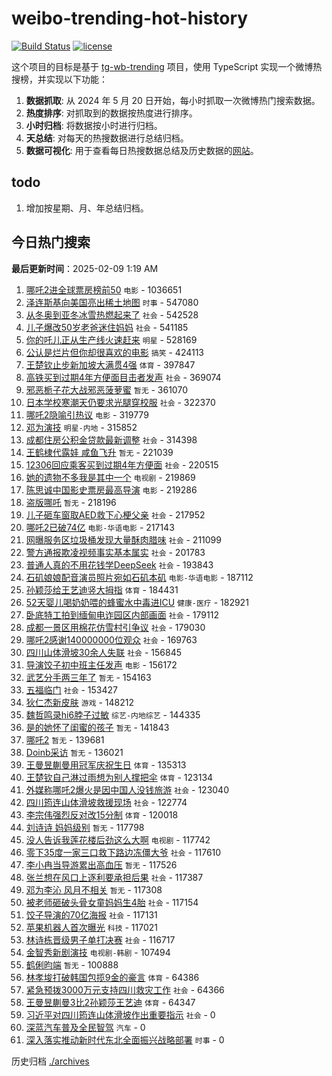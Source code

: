 # weibo-trending-hot-history

[![Build Status](https://github.com/lxw15337674/weibo-trending-hot-history/actions/workflows/nodejs.yml/badge.svg)](https://github.com/lxw15337674/weibo-trending-hot-history/actions)
[![license](https://img.shields.io/github/license/lxw15337674/weibo-trending-hot-history)](https://github.com/lxw15337674/weibo-trending-hot-history/blob/master/LICENSE)


这个项目的目标是基于 [tg-wb-trending](https://github.com/xiadd/tg-wb-trending) 项目，使用 TypeScript 实现一个微博热搜榜，并实现以下功能：

1. **数据抓取**: 从 2024 年 5 月 20 日开始，每小时抓取一次微博热门搜索数据。
2. **热度排序**: 对抓取到的数据按热度进行排序。
3. **小时归档**: 将数据按小时进行归档。
4. **天总结**: 对每天的热搜数据进行总结归档。
5. **数据可视化**: 用于查看每日热搜数据总结及历史数据的[网站](https://weibo-trending-hot-history.vercel.app/)。

## todo

1. 增加按星期、月、年总结归档。



## 今日热门搜索






































































































































































































































































































































































































































































































































































































































































































































































































































































































































































































































































































































































































































































































































































































































































































































































































































































































































































































































































































































































































































































































































































































































































































































































































































































































































































































































































































































































































































































































































































































































































































































































































































































































































































































































































































































































































































































































































































































































































































































































































































































































































































































































































































































































































































































































































































































































































































































































































































































































































































































































































































































































































































































































































































































































































































































































































































































































































































































































































































































































































































































































































































































































<!-- BEGIN -->

**最后更新时间**：2025-02-09 1:19 AM
1. [哪吒2进全球票房榜前50](https://m.weibo.cn/search?containerid=100103type%3D1%26t%3D10%26q%3D%23%E5%93%AA%E5%90%922%E8%BF%9B%E5%85%A8%E7%90%83%E7%A5%A8%E6%88%BF%E6%A6%9C%E5%89%8D50%23&stream_entry_id=31&isnewpage=1&extparam=seat%3D1%26band_rank%3D1%26realpos%3D1%26filter_type%3Drealtimehot%26c_type%3D31%26flag%3D2%26cate%3D5001%26lcate%3D5001%26stream_entry_id%3D31%26pos%3D0%26q%3D%2523%25E5%2593%25AA%25E5%2590%25922%25E8%25BF%259B%25E5%2585%25A8%25E7%2590%2583%25E7%25A5%25A8%25E6%2588%25BF%25E6%25A6%259C%25E5%2589%258D50%2523%26dgr%3D0%26display_time%3D1739031984%26pre_seqid%3D173903198445901152730121) `电影` - 1036651
2. [泽连斯基向美国亮出稀土地图](https://m.weibo.cn/search?containerid=100103type%3D1%26t%3D10%26q%3D%23%E6%B3%BD%E8%BF%9E%E6%96%AF%E5%9F%BA%E5%90%91%E7%BE%8E%E5%9B%BD%E4%BA%AE%E5%87%BA%E7%A8%80%E5%9C%9F%E5%9C%B0%E5%9B%BE%23&stream_entry_id=31&isnewpage=1&extparam=seat%3D1%26band_rank%3D10%26realpos%3D10%26filter_type%3Drealtimehot%26c_type%3D31%26flag%3D1%26cate%3D5001%26lcate%3D5001%26stream_entry_id%3D31%26pos%3D10%26q%3D%2523%25E6%25B3%25BD%25E8%25BF%259E%25E6%2596%25AF%25E5%259F%25BA%25E5%2590%2591%25E7%25BE%258E%25E5%259B%25BD%25E4%25BA%25AE%25E5%2587%25BA%25E7%25A8%2580%25E5%259C%259F%25E5%259C%25B0%25E5%259B%25BE%2523%26dgr%3D0%26display_time%3D1739031984%26pre_seqid%3D173903198445901152730121) `时事` - 547080
3. [从冬奥到亚冬冰雪热燃起来了](https://m.weibo.cn/search?containerid=100103type%3D1%26t%3D10%26q%3D%23%E4%BB%8E%E5%86%AC%E5%A5%A5%E5%88%B0%E4%BA%9A%E5%86%AC%E5%86%B0%E9%9B%AA%E7%83%AD%E7%87%83%E8%B5%B7%E6%9D%A5%E4%BA%86%23&stream_entry_id=31&isnewpage=1&extparam=seat%3D1%26band_rank%3D3%26realpos%3D3%26filter_type%3Drealtimehot%26c_type%3D31%26flag%3D0%26cate%3D5001%26lcate%3D5001%26stream_entry_id%3D31%26pos%3D2%26q%3D%2523%25E4%25BB%258E%25E5%2586%25AC%25E5%25A5%25A5%25E5%2588%25B0%25E4%25BA%259A%25E5%2586%25AC%25E5%2586%25B0%25E9%259B%25AA%25E7%2583%25AD%25E7%2587%2583%25E8%25B5%25B7%25E6%259D%25A5%25E4%25BA%2586%2523%26dgr%3D0%26display_time%3D1739031984%26pre_seqid%3D173903198445901152730121) `社会` - 542528
4. [儿子爆改50岁老爸迷住妈妈](https://m.weibo.cn/search?containerid=100103type%3D1%26t%3D10%26q%3D%23%E5%84%BF%E5%AD%90%E7%88%86%E6%94%B950%E5%B2%81%E8%80%81%E7%88%B8%E8%BF%B7%E4%BD%8F%E5%A6%88%E5%A6%88%23&stream_entry_id=31&isnewpage=1&extparam=seat%3D1%26band_rank%3D20%26realpos%3D20%26filter_type%3Drealtimehot%26c_type%3D31%26flag%3D1%26cate%3D5001%26lcate%3D5001%26stream_entry_id%3D31%26pos%3D20%26q%3D%2523%25E5%2584%25BF%25E5%25AD%2590%25E7%2588%2586%25E6%2594%25B950%25E5%25B2%2581%25E8%2580%2581%25E7%2588%25B8%25E8%25BF%25B7%25E4%25BD%258F%25E5%25A6%2588%25E5%25A6%2588%2523%26dgr%3D0%26display_time%3D1739031984%26pre_seqid%3D173903198445901152730121) `社会` - 541185
5. [你的吒儿正从生产线火速赶来](https://m.weibo.cn/search?containerid=100103type%3D1%26t%3D10%26q%3D%23%E4%BD%A0%E7%9A%84%E5%90%92%E5%84%BF%E6%AD%A3%E4%BB%8E%E7%94%9F%E4%BA%A7%E7%BA%BF%E7%81%AB%E9%80%9F%E8%B5%B6%E6%9D%A5%23&stream_entry_id=31&isnewpage=1&extparam=seat%3D1%26band_rank%3D2%26realpos%3D2%26filter_type%3Drealtimehot%26c_type%3D31%26flag%3D1%26cate%3D5001%26lcate%3D5001%26stream_entry_id%3D31%26pos%3D1%26q%3D%2523%25E4%25BD%25A0%25E7%259A%2584%25E5%2590%2592%25E5%2584%25BF%25E6%25AD%25A3%25E4%25BB%258E%25E7%2594%259F%25E4%25BA%25A7%25E7%25BA%25BF%25E7%2581%25AB%25E9%2580%259F%25E8%25B5%25B6%25E6%259D%25A5%2523%26dgr%3D0%26display_time%3D1739031984%26pre_seqid%3D173903198445901152730121) `明星` - 528169
6. [公认是烂片但你却很喜欢的电影](https://m.weibo.cn/search?containerid=100103type%3D1%26t%3D10%26q%3D%23%E5%85%AC%E8%AE%A4%E6%98%AF%E7%83%82%E7%89%87%E4%BD%86%E4%BD%A0%E5%8D%B4%E5%BE%88%E5%96%9C%E6%AC%A2%E7%9A%84%E7%94%B5%E5%BD%B1%23&stream_entry_id=31&isnewpage=1&extparam=seat%3D1%26band_rank%3D4%26realpos%3D4%26filter_type%3Drealtimehot%26c_type%3D31%26flag%3D2%26cate%3D5001%26lcate%3D5001%26stream_entry_id%3D31%26pos%3D4%26q%3D%2523%25E5%2585%25AC%25E8%25AE%25A4%25E6%2598%25AF%25E7%2583%2582%25E7%2589%2587%25E4%25BD%2586%25E4%25BD%25A0%25E5%258D%25B4%25E5%25BE%2588%25E5%2596%259C%25E6%25AC%25A2%25E7%259A%2584%25E7%2594%25B5%25E5%25BD%25B1%2523%26dgr%3D0%26display_time%3D1739031984%26pre_seqid%3D173903198445901152730121) `搞笑` - 424113
7. [王楚钦止步新加坡大满贯4强](https://m.weibo.cn/search?containerid=100103type%3D1%26t%3D10%26q%3D%23%E7%8E%8B%E6%A5%9A%E9%92%A6%E6%AD%A2%E6%AD%A5%E6%96%B0%E5%8A%A0%E5%9D%A1%E5%A4%A7%E6%BB%A1%E8%B4%AF4%E5%BC%BA%23&stream_entry_id=31&isnewpage=1&extparam=seat%3D1%26band_rank%3D5%26realpos%3D5%26filter_type%3Drealtimehot%26c_type%3D31%26flag%3D0%26cate%3D5001%26lcate%3D5001%26stream_entry_id%3D31%26pos%3D5%26q%3D%2523%25E7%258E%258B%25E6%25A5%259A%25E9%2592%25A6%25E6%25AD%25A2%25E6%25AD%25A5%25E6%2596%25B0%25E5%258A%25A0%25E5%259D%25A1%25E5%25A4%25A7%25E6%25BB%25A1%25E8%25B4%25AF4%25E5%25BC%25BA%2523%26dgr%3D0%26display_time%3D1739031984%26pre_seqid%3D173903198445901152730121) `体育` - 397847
8. [高铁买到过期4年方便面目击者发声](https://m.weibo.cn/search?containerid=100103type%3D1%26t%3D10%26q%3D%23%E9%AB%98%E9%93%81%E4%B9%B0%E5%88%B0%E8%BF%87%E6%9C%9F4%E5%B9%B4%E6%96%B9%E4%BE%BF%E9%9D%A2%E7%9B%AE%E5%87%BB%E8%80%85%E5%8F%91%E5%A3%B0%23&stream_entry_id=31&isnewpage=1&extparam=seat%3D1%26band_rank%3D22%26realpos%3D22%26filter_type%3Drealtimehot%26c_type%3D31%26flag%3D1%26cate%3D5001%26lcate%3D5001%26stream_entry_id%3D31%26pos%3D22%26q%3D%2523%25E9%25AB%2598%25E9%2593%2581%25E4%25B9%25B0%25E5%2588%25B0%25E8%25BF%2587%25E6%259C%259F4%25E5%25B9%25B4%25E6%2596%25B9%25E4%25BE%25BF%25E9%259D%25A2%25E7%259B%25AE%25E5%2587%25BB%25E8%2580%2585%25E5%258F%2591%25E5%25A3%25B0%2523%26dgr%3D0%26display_time%3D1739031984%26pre_seqid%3D173903198445901152730121) `社会` - 369074
9. [邪恶栀子花大战邪恶菠萝蜜](https://m.weibo.cn/search?containerid=100103type%3D1%26t%3D10%26q%3D%E9%82%AA%E6%81%B6%E6%A0%80%E5%AD%90%E8%8A%B1%E5%A4%A7%E6%88%98%E9%82%AA%E6%81%B6%E8%8F%A0%E8%90%9D%E8%9C%9C&stream_entry_id=31&isnewpage=1&extparam=seat%3D1%26band_rank%3D7%26realpos%3D7%26filter_type%3Drealtimehot%26c_type%3D31%26flag%3D1%26cate%3D5001%26lcate%3D5001%26stream_entry_id%3D31%26pos%3D7%26q%3D%25E9%2582%25AA%25E6%2581%25B6%25E6%25A0%2580%25E5%25AD%2590%25E8%258A%25B1%25E5%25A4%25A7%25E6%2588%2598%25E9%2582%25AA%25E6%2581%25B6%25E8%258F%25A0%25E8%2590%259D%25E8%259C%259C%26dgr%3D0%26display_time%3D1739031984%26pre_seqid%3D173903198445901152730121) `暂无` - 361070
10. [日本学校寒潮天仍要求光腿穿校服](https://m.weibo.cn/search?containerid=100103type%3D1%26t%3D10%26q%3D%23%E6%97%A5%E6%9C%AC%E5%AD%A6%E6%A0%A1%E5%AF%92%E6%BD%AE%E5%A4%A9%E4%BB%8D%E8%A6%81%E6%B1%82%E5%85%89%E8%85%BF%E7%A9%BF%E6%A0%A1%E6%9C%8D%23&stream_entry_id=31&isnewpage=1&extparam=seat%3D1%26band_rank%3D6%26realpos%3D6%26filter_type%3Drealtimehot%26c_type%3D31%26flag%3D0%26cate%3D5001%26lcate%3D5001%26stream_entry_id%3D31%26pos%3D6%26q%3D%2523%25E6%2597%25A5%25E6%259C%25AC%25E5%25AD%25A6%25E6%25A0%25A1%25E5%25AF%2592%25E6%25BD%25AE%25E5%25A4%25A9%25E4%25BB%258D%25E8%25A6%2581%25E6%25B1%2582%25E5%2585%2589%25E8%2585%25BF%25E7%25A9%25BF%25E6%25A0%25A1%25E6%259C%258D%2523%26dgr%3D0%26display_time%3D1739031984%26pre_seqid%3D173903198445901152730121) `社会` - 322370
11. [哪吒2隐喻引热议](https://m.weibo.cn/search?containerid=100103type%3D1%26t%3D10%26q%3D%23%E5%93%AA%E5%90%922%E9%9A%90%E5%96%BB%E5%BC%95%E7%83%AD%E8%AE%AE%23&stream_entry_id=31&isnewpage=1&extparam=seat%3D1%26band_rank%3D8%26realpos%3D8%26filter_type%3Drealtimehot%26c_type%3D31%26flag%3D1%26cate%3D5001%26lcate%3D5001%26stream_entry_id%3D31%26pos%3D8%26q%3D%2523%25E5%2593%25AA%25E5%2590%25922%25E9%259A%2590%25E5%2596%25BB%25E5%25BC%2595%25E7%2583%25AD%25E8%25AE%25AE%2523%26dgr%3D0%26display_time%3D1739031984%26pre_seqid%3D173903198445901152730121) `电影` - 319779
12. [邓为演技](https://m.weibo.cn/search?containerid=100103type%3D1%26t%3D10%26q%3D%E9%82%93%E4%B8%BA%E6%BC%94%E6%8A%80&stream_entry_id=31&isnewpage=1&extparam=seat%3D1%26band_rank%3D24%26realpos%3D24%26filter_type%3Drealtimehot%26c_type%3D31%26flag%3D1%26cate%3D5001%26lcate%3D5001%26stream_entry_id%3D31%26pos%3D24%26q%3D%25E9%2582%2593%25E4%25B8%25BA%25E6%25BC%2594%25E6%258A%2580%26dgr%3D0%26display_time%3D1739031984%26pre_seqid%3D173903198445901152730121) `明星-内地` - 315852
13. [成都住房公积金贷款最新调整](https://m.weibo.cn/search?containerid=100103type%3D1%26t%3D10%26q%3D%23%E6%88%90%E9%83%BD%E4%BD%8F%E6%88%BF%E5%85%AC%E7%A7%AF%E9%87%91%E8%B4%B7%E6%AC%BE%E6%9C%80%E6%96%B0%E8%B0%83%E6%95%B4%23&stream_entry_id=31&isnewpage=1&extparam=seat%3D1%26band_rank%3D9%26realpos%3D9%26filter_type%3Drealtimehot%26c_type%3D31%26flag%3D1%26cate%3D5001%26lcate%3D5001%26stream_entry_id%3D31%26pos%3D9%26q%3D%2523%25E6%2588%2590%25E9%2583%25BD%25E4%25BD%258F%25E6%2588%25BF%25E5%2585%25AC%25E7%25A7%25AF%25E9%2587%2591%25E8%25B4%25B7%25E6%25AC%25BE%25E6%259C%2580%25E6%2596%25B0%25E8%25B0%2583%25E6%2595%25B4%2523%26dgr%3D0%26display_time%3D1739031984%26pre_seqid%3D173903198445901152730121) `社会` - 314398
14. [王鹤棣代露娃 咸鱼飞升](https://m.weibo.cn/search?containerid=100103type%3D1%26t%3D10%26q%3D%E7%8E%8B%E9%B9%A4%E6%A3%A3%E4%BB%A3%E9%9C%B2%E5%A8%83+%E5%92%B8%E9%B1%BC%E9%A3%9E%E5%8D%87&stream_entry_id=31&isnewpage=1&extparam=seat%3D1%26band_rank%3D11%26realpos%3D11%26filter_type%3Drealtimehot%26c_type%3D31%26flag%3D2%26cate%3D5001%26lcate%3D5001%26stream_entry_id%3D31%26pos%3D11%26q%3D%25E7%258E%258B%25E9%25B9%25A4%25E6%25A3%25A3%25E4%25BB%25A3%25E9%259C%25B2%25E5%25A8%2583%2520%25E5%2592%25B8%25E9%25B1%25BC%25E9%25A3%259E%25E5%258D%2587%26dgr%3D0%26display_time%3D1739031984%26pre_seqid%3D173903198445901152730121) `暂无` - 221039
15. [12306回应乘客买到过期4年方便面](https://m.weibo.cn/search?containerid=100103type%3D1%26t%3D10%26q%3D%2312306%E5%9B%9E%E5%BA%94%E4%B9%98%E5%AE%A2%E4%B9%B0%E5%88%B0%E8%BF%87%E6%9C%9F4%E5%B9%B4%E6%96%B9%E4%BE%BF%E9%9D%A2%23&stream_entry_id=31&isnewpage=1&extparam=seat%3D1%26band_rank%3D12%26realpos%3D12%26filter_type%3Drealtimehot%26c_type%3D31%26flag%3D0%26cate%3D5001%26lcate%3D5001%26stream_entry_id%3D31%26pos%3D12%26q%3D%252312306%25E5%259B%259E%25E5%25BA%2594%25E4%25B9%2598%25E5%25AE%25A2%25E4%25B9%25B0%25E5%2588%25B0%25E8%25BF%2587%25E6%259C%259F4%25E5%25B9%25B4%25E6%2596%25B9%25E4%25BE%25BF%25E9%259D%25A2%2523%26dgr%3D0%26display_time%3D1739031984%26pre_seqid%3D173903198445901152730121) `社会` - 220515
16. [她的遗物不多我是其中一个](https://m.weibo.cn/search?containerid=100103type%3D1%26t%3D10%26q%3D%E5%A5%B9%E7%9A%84%E9%81%97%E7%89%A9%E4%B8%8D%E5%A4%9A%E6%88%91%E6%98%AF%E5%85%B6%E4%B8%AD%E4%B8%80%E4%B8%AA&stream_entry_id=31&isnewpage=1&extparam=seat%3D1%26band_rank%3D13%26realpos%3D13%26filter_type%3Drealtimehot%26c_type%3D31%26flag%3D0%26cate%3D5001%26lcate%3D5001%26stream_entry_id%3D31%26pos%3D13%26q%3D%25E5%25A5%25B9%25E7%259A%2584%25E9%2581%2597%25E7%2589%25A9%25E4%25B8%258D%25E5%25A4%259A%25E6%2588%2591%25E6%2598%25AF%25E5%2585%25B6%25E4%25B8%25AD%25E4%25B8%2580%25E4%25B8%25AA%26dgr%3D0%26display_time%3D1739031984%26pre_seqid%3D173903198445901152730121) `电视剧` - 219869
17. [陈思诚中国影史票房最高导演](https://m.weibo.cn/search?containerid=100103type%3D1%26t%3D10%26q%3D%23%E9%99%88%E6%80%9D%E8%AF%9A%E4%B8%AD%E5%9B%BD%E5%BD%B1%E5%8F%B2%E7%A5%A8%E6%88%BF%E6%9C%80%E9%AB%98%E5%AF%BC%E6%BC%94%23&stream_entry_id=31&isnewpage=1&extparam=seat%3D1%26band_rank%3D14%26realpos%3D14%26filter_type%3Drealtimehot%26c_type%3D31%26flag%3D0%26cate%3D5001%26lcate%3D5001%26stream_entry_id%3D31%26pos%3D14%26q%3D%2523%25E9%2599%2588%25E6%2580%259D%25E8%25AF%259A%25E4%25B8%25AD%25E5%259B%25BD%25E5%25BD%25B1%25E5%258F%25B2%25E7%25A5%25A8%25E6%2588%25BF%25E6%259C%2580%25E9%25AB%2598%25E5%25AF%25BC%25E6%25BC%2594%2523%26dgr%3D0%26display_time%3D1739031984%26pre_seqid%3D173903198445901152730121) `电影` - 219286
18. [盗版哪吒](https://m.weibo.cn/search?containerid=100103type%3D1%26t%3D10%26q%3D%E7%9B%97%E7%89%88%E5%93%AA%E5%90%92&stream_entry_id=31&isnewpage=1&extparam=seat%3D1%26band_rank%3D15%26realpos%3D15%26filter_type%3Drealtimehot%26c_type%3D31%26flag%3D0%26cate%3D5001%26lcate%3D5001%26stream_entry_id%3D31%26pos%3D15%26q%3D%25E7%259B%2597%25E7%2589%2588%25E5%2593%25AA%25E5%2590%2592%26dgr%3D0%26display_time%3D1739031984%26pre_seqid%3D173903198445901152730121) `暂无` - 218196
19. [儿子砸车窗取AED救下心梗父亲](https://m.weibo.cn/search?containerid=100103type%3D1%26t%3D10%26q%3D%23%E5%84%BF%E5%AD%90%E7%A0%B8%E8%BD%A6%E7%AA%97%E5%8F%96AED%E6%95%91%E4%B8%8B%E5%BF%83%E6%A2%97%E7%88%B6%E4%BA%B2%23&stream_entry_id=31&isnewpage=1&extparam=seat%3D1%26band_rank%3D16%26realpos%3D16%26filter_type%3Drealtimehot%26c_type%3D31%26flag%3D0%26cate%3D5001%26lcate%3D5001%26stream_entry_id%3D31%26pos%3D16%26q%3D%2523%25E5%2584%25BF%25E5%25AD%2590%25E7%25A0%25B8%25E8%25BD%25A6%25E7%25AA%2597%25E5%258F%2596AED%25E6%2595%2591%25E4%25B8%258B%25E5%25BF%2583%25E6%25A2%2597%25E7%2588%25B6%25E4%25BA%25B2%2523%26dgr%3D0%26display_time%3D1739031984%26pre_seqid%3D173903198445901152730121) `社会` - 217952
20. [哪吒2已破74亿](https://m.weibo.cn/search?containerid=100103type%3D1%26t%3D10%26q%3D%23%E5%93%AA%E5%90%922%E5%B7%B2%E7%A0%B474%E4%BA%BF%23&stream_entry_id=31&isnewpage=1&extparam=seat%3D1%26band_rank%3D17%26realpos%3D17%26filter_type%3Drealtimehot%26c_type%3D31%26flag%3D0%26cate%3D5001%26lcate%3D5001%26stream_entry_id%3D31%26pos%3D17%26q%3D%2523%25E5%2593%25AA%25E5%2590%25922%25E5%25B7%25B2%25E7%25A0%25B474%25E4%25BA%25BF%2523%26dgr%3D0%26display_time%3D1739031984%26pre_seqid%3D173903198445901152730121) `电影-华语电影` - 217143
21. [网曝服务区垃圾桶发现大量酥肉腊味](https://m.weibo.cn/search?containerid=100103type%3D1%26t%3D10%26q%3D%23%E7%BD%91%E6%9B%9D%E6%9C%8D%E5%8A%A1%E5%8C%BA%E5%9E%83%E5%9C%BE%E6%A1%B6%E5%8F%91%E7%8E%B0%E5%A4%A7%E9%87%8F%E9%85%A5%E8%82%89%E8%85%8A%E5%91%B3%23&stream_entry_id=31&isnewpage=1&extparam=seat%3D1%26band_rank%3D18%26realpos%3D18%26filter_type%3Drealtimehot%26c_type%3D31%26flag%3D0%26cate%3D5001%26lcate%3D5001%26stream_entry_id%3D31%26pos%3D18%26q%3D%2523%25E7%25BD%2591%25E6%259B%259D%25E6%259C%258D%25E5%258A%25A1%25E5%258C%25BA%25E5%259E%2583%25E5%259C%25BE%25E6%25A1%25B6%25E5%258F%2591%25E7%258E%25B0%25E5%25A4%25A7%25E9%2587%258F%25E9%2585%25A5%25E8%2582%2589%25E8%2585%258A%25E5%2591%25B3%2523%26dgr%3D0%26display_time%3D1739031984%26pre_seqid%3D173903198445901152730121) `社会` - 211099
22. [警方通报欺凌视频事实基本属实](https://m.weibo.cn/search?containerid=100103type%3D1%26t%3D10%26q%3D%23%E8%AD%A6%E6%96%B9%E9%80%9A%E6%8A%A5%E6%AC%BA%E5%87%8C%E8%A7%86%E9%A2%91%E4%BA%8B%E5%AE%9E%E5%9F%BA%E6%9C%AC%E5%B1%9E%E5%AE%9E%23&stream_entry_id=31&isnewpage=1&extparam=seat%3D1%26cate%3D5001%26band_rank%3D10%26q%3D%2523%25E8%25AD%25A6%25E6%2596%25B9%25E9%2580%259A%25E6%258A%25A5%25E6%25AC%25BA%25E5%2587%258C%25E8%25A7%2586%25E9%25A2%2591%25E4%25BA%258B%25E5%25AE%259E%25E5%259F%25BA%25E6%259C%25AC%25E5%25B1%259E%25E5%25AE%259E%2523%26dgr%3D0%26stream_entry_id%3D31%26pos%3D9%26flag%3D1%26filter_type%3Drealtimehot%26realpos%3D10%26lcate%3D5001%26c_type%3D31%26display_time%3D1739035160%26pre_seqid%3D17390351604240113719682) `社会` - 201783
23. [普通人真的不用花钱学DeepSeek](https://m.weibo.cn/search?containerid=100103type%3D1%26t%3D10%26q%3D%23%E6%99%AE%E9%80%9A%E4%BA%BA%E7%9C%9F%E7%9A%84%E4%B8%8D%E7%94%A8%E8%8A%B1%E9%92%B1%E5%AD%A6DeepSeek%23&stream_entry_id=31&isnewpage=1&extparam=seat%3D1%26band_rank%3D19%26realpos%3D19%26filter_type%3Drealtimehot%26c_type%3D31%26flag%3D0%26cate%3D5001%26lcate%3D5001%26stream_entry_id%3D31%26pos%3D19%26q%3D%2523%25E6%2599%25AE%25E9%2580%259A%25E4%25BA%25BA%25E7%259C%259F%25E7%259A%2584%25E4%25B8%258D%25E7%2594%25A8%25E8%258A%25B1%25E9%2592%25B1%25E5%25AD%25A6DeepSeek%2523%26dgr%3D0%26display_time%3D1739031984%26pre_seqid%3D173903198445901152730121) `社会` - 193843
24. [石矶娘娘配音演员照片宛如石矶本矶](https://m.weibo.cn/search?containerid=100103type%3D1%26t%3D10%26q%3D%23%E7%9F%B3%E7%9F%B6%E5%A8%98%E5%A8%98%E9%85%8D%E9%9F%B3%E6%BC%94%E5%91%98%E7%85%A7%E7%89%87%E5%AE%9B%E5%A6%82%E7%9F%B3%E7%9F%B6%E6%9C%AC%E7%9F%B6%23&stream_entry_id=31&isnewpage=1&extparam=seat%3D1%26band_rank%3D21%26realpos%3D21%26filter_type%3Drealtimehot%26c_type%3D31%26flag%3D1%26cate%3D5001%26lcate%3D5001%26stream_entry_id%3D31%26pos%3D21%26q%3D%2523%25E7%259F%25B3%25E7%259F%25B6%25E5%25A8%2598%25E5%25A8%2598%25E9%2585%258D%25E9%259F%25B3%25E6%25BC%2594%25E5%2591%2598%25E7%2585%25A7%25E7%2589%2587%25E5%25AE%259B%25E5%25A6%2582%25E7%259F%25B3%25E7%259F%25B6%25E6%259C%25AC%25E7%259F%25B6%2523%26dgr%3D0%26display_time%3D1739031984%26pre_seqid%3D173903198445901152730121) `电影-华语电影` - 187112
25. [孙颖莎给王艺迪竖大拇指](https://m.weibo.cn/search?containerid=100103type%3D1%26t%3D10%26q%3D%23%E5%AD%99%E9%A2%96%E8%8E%8E%E7%BB%99%E7%8E%8B%E8%89%BA%E8%BF%AA%E7%AB%96%E5%A4%A7%E6%8B%87%E6%8C%87%23&stream_entry_id=31&isnewpage=1&extparam=seat%3D1%26band_rank%3D31%26realpos%3D31%26filter_type%3Drealtimehot%26c_type%3D31%26flag%3D1%26cate%3D5001%26lcate%3D5001%26stream_entry_id%3D31%26pos%3D31%26q%3D%2523%25E5%25AD%2599%25E9%25A2%2596%25E8%258E%258E%25E7%25BB%2599%25E7%258E%258B%25E8%2589%25BA%25E8%25BF%25AA%25E7%25AB%2596%25E5%25A4%25A7%25E6%258B%2587%25E6%258C%2587%2523%26dgr%3D0%26display_time%3D1739031984%26pre_seqid%3D173903198445901152730121) `体育` - 184431
26. [52天婴儿喝奶奶喂的蜂蜜水中毒进ICU](https://m.weibo.cn/search?containerid=100103type%3D1%26t%3D10%26q%3D%2352%E5%A4%A9%E5%A9%B4%E5%84%BF%E5%96%9D%E5%A5%B6%E5%A5%B6%E5%96%82%E7%9A%84%E8%9C%82%E8%9C%9C%E6%B0%B4%E4%B8%AD%E6%AF%92%E8%BF%9BICU%23&stream_entry_id=31&isnewpage=1&extparam=seat%3D1%26band_rank%3D23%26realpos%3D23%26filter_type%3Drealtimehot%26c_type%3D31%26flag%3D0%26cate%3D5001%26lcate%3D5001%26stream_entry_id%3D31%26pos%3D23%26q%3D%252352%25E5%25A4%25A9%25E5%25A9%25B4%25E5%2584%25BF%25E5%2596%259D%25E5%25A5%25B6%25E5%25A5%25B6%25E5%2596%2582%25E7%259A%2584%25E8%259C%2582%25E8%259C%259C%25E6%25B0%25B4%25E4%25B8%25AD%25E6%25AF%2592%25E8%25BF%259BICU%2523%26dgr%3D0%26display_time%3D1739031984%26pre_seqid%3D173903198445901152730121) `健康-医疗` - 182921
27. [卧底特工拍到缅甸电诈园区内部画面](https://m.weibo.cn/search?containerid=100103type%3D1%26t%3D10%26q%3D%23%E5%8D%A7%E5%BA%95%E7%89%B9%E5%B7%A5%E6%8B%8D%E5%88%B0%E7%BC%85%E7%94%B8%E7%94%B5%E8%AF%88%E5%9B%AD%E5%8C%BA%E5%86%85%E9%83%A8%E7%94%BB%E9%9D%A2%23&stream_entry_id=31&isnewpage=1&extparam=seat%3D1%26band_rank%3D25%26realpos%3D25%26filter_type%3Drealtimehot%26c_type%3D31%26flag%3D0%26cate%3D5001%26lcate%3D5001%26stream_entry_id%3D31%26pos%3D25%26q%3D%2523%25E5%258D%25A7%25E5%25BA%2595%25E7%2589%25B9%25E5%25B7%25A5%25E6%258B%258D%25E5%2588%25B0%25E7%25BC%2585%25E7%2594%25B8%25E7%2594%25B5%25E8%25AF%2588%25E5%259B%25AD%25E5%258C%25BA%25E5%2586%2585%25E9%2583%25A8%25E7%2594%25BB%25E9%259D%25A2%2523%26dgr%3D0%26display_time%3D1739031984%26pre_seqid%3D173903198445901152730121) `社会` - 179112
28. [成都一景区用棉花仿雪村引争议](https://m.weibo.cn/search?containerid=100103type%3D1%26t%3D10%26q%3D%23%E6%88%90%E9%83%BD%E4%B8%80%E6%99%AF%E5%8C%BA%E7%94%A8%E6%A3%89%E8%8A%B1%E4%BB%BF%E9%9B%AA%E6%9D%91%E5%BC%95%E4%BA%89%E8%AE%AE%23&stream_entry_id=31&isnewpage=1&extparam=seat%3D1%26band_rank%3D26%26realpos%3D26%26filter_type%3Drealtimehot%26c_type%3D31%26flag%3D1%26cate%3D5001%26lcate%3D5001%26stream_entry_id%3D31%26pos%3D26%26q%3D%2523%25E6%2588%2590%25E9%2583%25BD%25E4%25B8%2580%25E6%2599%25AF%25E5%258C%25BA%25E7%2594%25A8%25E6%25A3%2589%25E8%258A%25B1%25E4%25BB%25BF%25E9%259B%25AA%25E6%259D%2591%25E5%25BC%2595%25E4%25BA%2589%25E8%25AE%25AE%2523%26dgr%3D0%26display_time%3D1739031984%26pre_seqid%3D173903198445901152730121) `社会` - 179030
29. [哪吒2感谢140000000位观众](https://m.weibo.cn/search?containerid=100103type%3D1%26t%3D10%26q%3D%23%E5%93%AA%E5%90%922%E6%84%9F%E8%B0%A2140000000%E4%BD%8D%E8%A7%82%E4%BC%97%23&stream_entry_id=31&isnewpage=1&extparam=seat%3D1%26band_rank%3D27%26realpos%3D27%26filter_type%3Drealtimehot%26c_type%3D31%26flag%3D0%26cate%3D5001%26lcate%3D5001%26stream_entry_id%3D31%26pos%3D27%26q%3D%2523%25E5%2593%25AA%25E5%2590%25922%25E6%2584%259F%25E8%25B0%25A2140000000%25E4%25BD%258D%25E8%25A7%2582%25E4%25BC%2597%2523%26dgr%3D0%26display_time%3D1739031984%26pre_seqid%3D173903198445901152730121) `社会` - 169763
30. [四川山体滑坡30余人失联](https://m.weibo.cn/search?containerid=100103type%3D1%26t%3D10%26q%3D%23%E5%9B%9B%E5%B7%9D%E5%B1%B1%E4%BD%93%E6%BB%91%E5%9D%A130%E4%BD%99%E4%BA%BA%E5%A4%B1%E8%81%94%23&stream_entry_id=31&isnewpage=1&extparam=seat%3D1%26band_rank%3D28%26realpos%3D28%26filter_type%3Drealtimehot%26c_type%3D31%26flag%3D0%26cate%3D5001%26lcate%3D5001%26stream_entry_id%3D31%26pos%3D28%26q%3D%2523%25E5%259B%259B%25E5%25B7%259D%25E5%25B1%25B1%25E4%25BD%2593%25E6%25BB%2591%25E5%259D%25A130%25E4%25BD%2599%25E4%25BA%25BA%25E5%25A4%25B1%25E8%2581%2594%2523%26dgr%3D0%26display_time%3D1739031984%26pre_seqid%3D173903198445901152730121) `社会` - 156845
31. [导演饺子初中班主任发声](https://m.weibo.cn/search?containerid=100103type%3D1%26t%3D10%26q%3D%23%E5%AF%BC%E6%BC%94%E9%A5%BA%E5%AD%90%E5%88%9D%E4%B8%AD%E7%8F%AD%E4%B8%BB%E4%BB%BB%E5%8F%91%E5%A3%B0%23&stream_entry_id=31&isnewpage=1&extparam=seat%3D1%26band_rank%3D29%26realpos%3D29%26filter_type%3Drealtimehot%26c_type%3D31%26flag%3D1%26cate%3D5001%26lcate%3D5001%26stream_entry_id%3D31%26pos%3D29%26q%3D%2523%25E5%25AF%25BC%25E6%25BC%2594%25E9%25A5%25BA%25E5%25AD%2590%25E5%2588%259D%25E4%25B8%25AD%25E7%258F%25AD%25E4%25B8%25BB%25E4%25BB%25BB%25E5%258F%2591%25E5%25A3%25B0%2523%26dgr%3D0%26display_time%3D1739031984%26pre_seqid%3D173903198445901152730121) `电影` - 156172
32. [武艺分手两三年了](https://m.weibo.cn/search?containerid=100103type%3D1%26t%3D10%26q%3D%E6%AD%A6%E8%89%BA%E5%88%86%E6%89%8B%E4%B8%A4%E4%B8%89%E5%B9%B4%E4%BA%86&stream_entry_id=31&isnewpage=1&extparam=seat%3D1%26band_rank%3D30%26realpos%3D30%26filter_type%3Drealtimehot%26c_type%3D31%26flag%3D0%26cate%3D5001%26lcate%3D5001%26stream_entry_id%3D31%26pos%3D30%26q%3D%25E6%25AD%25A6%25E8%2589%25BA%25E5%2588%2586%25E6%2589%258B%25E4%25B8%25A4%25E4%25B8%2589%25E5%25B9%25B4%25E4%25BA%2586%26dgr%3D0%26display_time%3D1739031984%26pre_seqid%3D173903198445901152730121) `暂无` - 154163
33. [五福临门](https://m.weibo.cn/search?containerid=100103type%3D1%26t%3D10%26q%3D%E4%BA%94%E7%A6%8F%E4%B8%B4%E9%97%A8&stream_entry_id=31&isnewpage=1&extparam=seat%3D1%26band_rank%3D32%26realpos%3D32%26filter_type%3Drealtimehot%26c_type%3D31%26flag%3D0%26cate%3D5001%26lcate%3D5001%26stream_entry_id%3D31%26pos%3D32%26q%3D%25E4%25BA%2594%25E7%25A6%258F%25E4%25B8%25B4%25E9%2597%25A8%26dgr%3D0%26display_time%3D1739031984%26pre_seqid%3D173903198445901152730121) `社会` - 153427
34. [狄仁杰新皮肤](https://m.weibo.cn/search?containerid=100103type%3D1%26t%3D10%26q%3D%E7%8B%84%E4%BB%81%E6%9D%B0%E6%96%B0%E7%9A%AE%E8%82%A4&stream_entry_id=31&isnewpage=1&extparam=seat%3D1%26band_rank%3D33%26realpos%3D33%26filter_type%3Drealtimehot%26c_type%3D31%26flag%3D0%26cate%3D5001%26lcate%3D5001%26stream_entry_id%3D31%26pos%3D33%26q%3D%25E7%258B%2584%25E4%25BB%2581%25E6%259D%25B0%25E6%2596%25B0%25E7%259A%25AE%25E8%2582%25A4%26dgr%3D0%26display_time%3D1739031984%26pre_seqid%3D173903198445901152730121) `游戏` - 148212
35. [魏哲鸣录hi6脖子过敏](https://m.weibo.cn/search?containerid=100103type%3D1%26t%3D10%26q%3D%23%E9%AD%8F%E5%93%B2%E9%B8%A3%E5%BD%95hi6%E8%84%96%E5%AD%90%E8%BF%87%E6%95%8F%23&stream_entry_id=31&isnewpage=1&extparam=seat%3D1%26band_rank%3D34%26realpos%3D34%26filter_type%3Drealtimehot%26c_type%3D31%26flag%3D1%26cate%3D5001%26lcate%3D5001%26stream_entry_id%3D31%26pos%3D34%26q%3D%2523%25E9%25AD%258F%25E5%2593%25B2%25E9%25B8%25A3%25E5%25BD%2595hi6%25E8%2584%2596%25E5%25AD%2590%25E8%25BF%2587%25E6%2595%258F%2523%26dgr%3D0%26display_time%3D1739031984%26pre_seqid%3D173903198445901152730121) `综艺-内地综艺` - 144335
36. [是的她怀了闺蜜的孩子](https://m.weibo.cn/search?containerid=100103type%3D1%26t%3D10%26q%3D%E6%98%AF%E7%9A%84%E5%A5%B9%E6%80%80%E4%BA%86%E9%97%BA%E8%9C%9C%E7%9A%84%E5%AD%A9%E5%AD%90&stream_entry_id=31&isnewpage=1&extparam=seat%3D1%26band_rank%3D35%26realpos%3D35%26filter_type%3Drealtimehot%26c_type%3D31%26flag%3D0%26cate%3D5001%26lcate%3D5001%26stream_entry_id%3D31%26pos%3D35%26q%3D%25E6%2598%25AF%25E7%259A%2584%25E5%25A5%25B9%25E6%2580%2580%25E4%25BA%2586%25E9%2597%25BA%25E8%259C%259C%25E7%259A%2584%25E5%25AD%25A9%25E5%25AD%2590%26dgr%3D0%26display_time%3D1739031984%26pre_seqid%3D173903198445901152730121) `暂无` - 141843
37. [哪吒2](https://m.weibo.cn/search?containerid=100103type%3D1%26t%3D10%26q%3D%E5%93%AA%E5%90%922&stream_entry_id=31&isnewpage=1&extparam=seat%3D1%26band_rank%3D36%26realpos%3D36%26filter_type%3Drealtimehot%26c_type%3D31%26flag%3D0%26cate%3D5001%26lcate%3D5001%26stream_entry_id%3D31%26pos%3D36%26q%3D%25E5%2593%25AA%25E5%2590%25922%26dgr%3D0%26display_time%3D1739031984%26pre_seqid%3D173903198445901152730121) `暂无` - 139681
38. [Doinb采访](https://m.weibo.cn/search?containerid=100103type%3D1%26t%3D10%26q%3DDoinb%E9%87%87%E8%AE%BF&stream_entry_id=31&isnewpage=1&extparam=seat%3D1%26band_rank%3D37%26realpos%3D37%26filter_type%3Drealtimehot%26c_type%3D31%26flag%3D0%26cate%3D5001%26lcate%3D5001%26stream_entry_id%3D31%26pos%3D37%26q%3DDoinb%25E9%2587%2587%25E8%25AE%25BF%26dgr%3D0%26display_time%3D1739031984%26pre_seqid%3D173903198445901152730121) `暂无` - 136021
39. [王曼昱蒯曼用冠军庆祝生日](https://m.weibo.cn/search?containerid=100103type%3D1%26t%3D10%26q%3D%23%E7%8E%8B%E6%9B%BC%E6%98%B1%E8%92%AF%E6%9B%BC%E7%94%A8%E5%86%A0%E5%86%9B%E5%BA%86%E7%A5%9D%E7%94%9F%E6%97%A5%23&stream_entry_id=31&isnewpage=1&extparam=seat%3D1%26band_rank%3D38%26realpos%3D38%26filter_type%3Drealtimehot%26c_type%3D31%26flag%3D0%26cate%3D5001%26lcate%3D5001%26stream_entry_id%3D31%26pos%3D38%26q%3D%2523%25E7%258E%258B%25E6%259B%25BC%25E6%2598%25B1%25E8%2592%25AF%25E6%259B%25BC%25E7%2594%25A8%25E5%2586%25A0%25E5%2586%259B%25E5%25BA%2586%25E7%25A5%259D%25E7%2594%259F%25E6%2597%25A5%2523%26dgr%3D0%26display_time%3D1739031984%26pre_seqid%3D173903198445901152730121) `体育` - 135313
40. [王楚钦自己淋过雨想为别人撑把伞](https://m.weibo.cn/search?containerid=100103type%3D1%26t%3D10%26q%3D%23%E7%8E%8B%E6%A5%9A%E9%92%A6%E8%87%AA%E5%B7%B1%E6%B7%8B%E8%BF%87%E9%9B%A8%E6%83%B3%E4%B8%BA%E5%88%AB%E4%BA%BA%E6%92%91%E6%8A%8A%E4%BC%9E%23&stream_entry_id=31&isnewpage=1&extparam=seat%3D1%26band_rank%3D39%26realpos%3D39%26filter_type%3Drealtimehot%26c_type%3D31%26flag%3D0%26cate%3D5001%26lcate%3D5001%26stream_entry_id%3D31%26pos%3D39%26q%3D%2523%25E7%258E%258B%25E6%25A5%259A%25E9%2592%25A6%25E8%2587%25AA%25E5%25B7%25B1%25E6%25B7%258B%25E8%25BF%2587%25E9%259B%25A8%25E6%2583%25B3%25E4%25B8%25BA%25E5%2588%25AB%25E4%25BA%25BA%25E6%2592%2591%25E6%258A%258A%25E4%25BC%259E%2523%26dgr%3D0%26display_time%3D1739031984%26pre_seqid%3D173903198445901152730121) `体育` - 123134
41. [外媒称哪吒2爆火是因中国人没钱旅游](https://m.weibo.cn/search?containerid=100103type%3D1%26t%3D10%26q%3D%23%E5%A4%96%E5%AA%92%E7%A7%B0%E5%93%AA%E5%90%922%E7%88%86%E7%81%AB%E6%98%AF%E5%9B%A0%E4%B8%AD%E5%9B%BD%E4%BA%BA%E6%B2%A1%E9%92%B1%E6%97%85%E6%B8%B8%23&stream_entry_id=31&isnewpage=1&extparam=seat%3D1%26cate%3D5001%26band_rank%3D21%26q%3D%2523%25E5%25A4%2596%25E5%25AA%2592%25E7%25A7%25B0%25E5%2593%25AA%25E5%2590%25922%25E7%2588%2586%25E7%2581%25AB%25E6%2598%25AF%25E5%259B%25A0%25E4%25B8%25AD%25E5%259B%25BD%25E4%25BA%25BA%25E6%25B2%25A1%25E9%2592%25B1%25E6%2597%2585%25E6%25B8%25B8%2523%26dgr%3D0%26stream_entry_id%3D31%26pos%3D20%26flag%3D1%26filter_type%3Drealtimehot%26realpos%3D21%26lcate%3D5001%26c_type%3D31%26display_time%3D1739035160%26pre_seqid%3D17390351604240113719682) `社会` - 123040
42. [四川筠连山体滑坡救援现场](https://m.weibo.cn/search?containerid=100103type%3D1%26t%3D10%26q%3D%23%E5%9B%9B%E5%B7%9D%E7%AD%A0%E8%BF%9E%E5%B1%B1%E4%BD%93%E6%BB%91%E5%9D%A1%E6%95%91%E6%8F%B4%E7%8E%B0%E5%9C%BA%23&stream_entry_id=31&isnewpage=1&extparam=seat%3D1%26band_rank%3D40%26realpos%3D40%26filter_type%3Drealtimehot%26c_type%3D31%26flag%3D1%26cate%3D5001%26lcate%3D5001%26stream_entry_id%3D31%26pos%3D40%26q%3D%2523%25E5%259B%259B%25E5%25B7%259D%25E7%25AD%25A0%25E8%25BF%259E%25E5%25B1%25B1%25E4%25BD%2593%25E6%25BB%2591%25E5%259D%25A1%25E6%2595%2591%25E6%258F%25B4%25E7%258E%25B0%25E5%259C%25BA%2523%26dgr%3D0%26display_time%3D1739031984%26pre_seqid%3D173903198445901152730121) `社会` - 122774
43. [李宗伟强烈反对改15分制](https://m.weibo.cn/search?containerid=100103type%3D1%26t%3D10%26q%3D%23%E6%9D%8E%E5%AE%97%E4%BC%9F%E5%BC%BA%E7%83%88%E5%8F%8D%E5%AF%B9%E6%94%B915%E5%88%86%E5%88%B6%23&stream_entry_id=31&isnewpage=1&extparam=seat%3D1%26band_rank%3D41%26realpos%3D41%26filter_type%3Drealtimehot%26c_type%3D31%26flag%3D1%26cate%3D5001%26lcate%3D5001%26stream_entry_id%3D31%26pos%3D41%26q%3D%2523%25E6%259D%258E%25E5%25AE%2597%25E4%25BC%259F%25E5%25BC%25BA%25E7%2583%2588%25E5%258F%258D%25E5%25AF%25B9%25E6%2594%25B915%25E5%2588%2586%25E5%2588%25B6%2523%26dgr%3D0%26display_time%3D1739031984%26pre_seqid%3D173903198445901152730121) `体育` - 120018
44. [刘诗诗 妈妈级别](https://m.weibo.cn/search?containerid=100103type%3D1%26t%3D10%26q%3D%E5%88%98%E8%AF%97%E8%AF%97+%E5%A6%88%E5%A6%88%E7%BA%A7%E5%88%AB&stream_entry_id=31&isnewpage=1&extparam=seat%3D1%26band_rank%3D42%26realpos%3D42%26filter_type%3Drealtimehot%26c_type%3D31%26flag%3D0%26cate%3D5001%26lcate%3D5001%26stream_entry_id%3D31%26pos%3D42%26q%3D%25E5%2588%2598%25E8%25AF%2597%25E8%25AF%2597%2520%25E5%25A6%2588%25E5%25A6%2588%25E7%25BA%25A7%25E5%2588%25AB%26dgr%3D0%26display_time%3D1739031984%26pre_seqid%3D173903198445901152730121) `暂无` - 117798
45. [没人告诉我莲花楼后劲这么大啊](https://m.weibo.cn/search?containerid=100103type%3D1%26t%3D10%26q%3D%E6%B2%A1%E4%BA%BA%E5%91%8A%E8%AF%89%E6%88%91%E8%8E%B2%E8%8A%B1%E6%A5%BC%E5%90%8E%E5%8A%B2%E8%BF%99%E4%B9%88%E5%A4%A7%E5%95%8A&stream_entry_id=31&isnewpage=1&extparam=seat%3D1%26band_rank%3D43%26realpos%3D43%26filter_type%3Drealtimehot%26c_type%3D31%26flag%3D0%26cate%3D5001%26lcate%3D5001%26stream_entry_id%3D31%26pos%3D43%26q%3D%25E6%25B2%25A1%25E4%25BA%25BA%25E5%2591%258A%25E8%25AF%2589%25E6%2588%2591%25E8%258E%25B2%25E8%258A%25B1%25E6%25A5%25BC%25E5%2590%258E%25E5%258A%25B2%25E8%25BF%2599%25E4%25B9%2588%25E5%25A4%25A7%25E5%2595%258A%26dgr%3D0%26display_time%3D1739031984%26pre_seqid%3D173903198445901152730121) `电视剧` - 117742
46. [零下35度一家三口救下路边冻僵大爷](https://m.weibo.cn/search?containerid=100103type%3D1%26t%3D10%26q%3D%23%E9%9B%B6%E4%B8%8B35%E5%BA%A6%E4%B8%80%E5%AE%B6%E4%B8%89%E5%8F%A3%E6%95%91%E4%B8%8B%E8%B7%AF%E8%BE%B9%E5%86%BB%E5%83%B5%E5%A4%A7%E7%88%B7%23&stream_entry_id=31&isnewpage=1&extparam=seat%3D1%26band_rank%3D44%26realpos%3D44%26filter_type%3Drealtimehot%26c_type%3D31%26flag%3D0%26cate%3D5001%26lcate%3D5001%26stream_entry_id%3D31%26pos%3D44%26q%3D%2523%25E9%259B%25B6%25E4%25B8%258B35%25E5%25BA%25A6%25E4%25B8%2580%25E5%25AE%25B6%25E4%25B8%2589%25E5%258F%25A3%25E6%2595%2591%25E4%25B8%258B%25E8%25B7%25AF%25E8%25BE%25B9%25E5%2586%25BB%25E5%2583%25B5%25E5%25A4%25A7%25E7%2588%25B7%2523%26dgr%3D0%26display_time%3D1739031984%26pre_seqid%3D173903198445901152730121) `社会` - 117610
47. [李小冉当导游累出高血压](https://m.weibo.cn/search?containerid=100103type%3D1%26t%3D10%26q%3D%E6%9D%8E%E5%B0%8F%E5%86%89%E5%BD%93%E5%AF%BC%E6%B8%B8%E7%B4%AF%E5%87%BA%E9%AB%98%E8%A1%80%E5%8E%8B&stream_entry_id=31&isnewpage=1&extparam=seat%3D1%26band_rank%3D45%26realpos%3D45%26filter_type%3Drealtimehot%26c_type%3D31%26flag%3D1%26cate%3D5001%26lcate%3D5001%26stream_entry_id%3D31%26pos%3D45%26q%3D%25E6%259D%258E%25E5%25B0%258F%25E5%2586%2589%25E5%25BD%2593%25E5%25AF%25BC%25E6%25B8%25B8%25E7%25B4%25AF%25E5%2587%25BA%25E9%25AB%2598%25E8%25A1%2580%25E5%258E%258B%26dgr%3D0%26display_time%3D1739031984%26pre_seqid%3D173903198445901152730121) `暂无` - 117526
48. [张兰想在风口上逐利要承担后果](https://m.weibo.cn/search?containerid=100103type%3D1%26t%3D10%26q%3D%23%E5%BC%A0%E5%85%B0%E6%83%B3%E5%9C%A8%E9%A3%8E%E5%8F%A3%E4%B8%8A%E9%80%90%E5%88%A9%E8%A6%81%E6%89%BF%E6%8B%85%E5%90%8E%E6%9E%9C%23&stream_entry_id=31&isnewpage=1&extparam=seat%3D1%26band_rank%3D46%26realpos%3D46%26filter_type%3Drealtimehot%26c_type%3D31%26flag%3D1%26cate%3D5001%26lcate%3D5001%26stream_entry_id%3D31%26pos%3D46%26q%3D%2523%25E5%25BC%25A0%25E5%2585%25B0%25E6%2583%25B3%25E5%259C%25A8%25E9%25A3%258E%25E5%258F%25A3%25E4%25B8%258A%25E9%2580%2590%25E5%2588%25A9%25E8%25A6%2581%25E6%2589%25BF%25E6%258B%2585%25E5%2590%258E%25E6%259E%259C%2523%26dgr%3D0%26display_time%3D1739031984%26pre_seqid%3D173903198445901152730121) `社会` - 117387
49. [邓为李沁 风月不相关](https://m.weibo.cn/search?containerid=100103type%3D1%26t%3D10%26q%3D%E9%82%93%E4%B8%BA%E6%9D%8E%E6%B2%81+%E9%A3%8E%E6%9C%88%E4%B8%8D%E7%9B%B8%E5%85%B3&stream_entry_id=31&isnewpage=1&extparam=seat%3D1%26band_rank%3D47%26realpos%3D47%26filter_type%3Drealtimehot%26c_type%3D31%26flag%3D0%26cate%3D5001%26lcate%3D5001%26stream_entry_id%3D31%26pos%3D47%26q%3D%25E9%2582%2593%25E4%25B8%25BA%25E6%259D%258E%25E6%25B2%2581%2520%25E9%25A3%258E%25E6%259C%2588%25E4%25B8%258D%25E7%259B%25B8%25E5%2585%25B3%26dgr%3D0%26display_time%3D1739031984%26pre_seqid%3D173903198445901152730121) `暂无` - 117308
50. [被老师砸破头骨女童妈妈生4胎](https://m.weibo.cn/search?containerid=100103type%3D1%26t%3D10%26q%3D%23%E8%A2%AB%E8%80%81%E5%B8%88%E7%A0%B8%E7%A0%B4%E5%A4%B4%E9%AA%A8%E5%A5%B3%E7%AB%A5%E5%A6%88%E5%A6%88%E7%94%9F4%E8%83%8E%23&stream_entry_id=31&isnewpage=1&extparam=seat%3D1%26band_rank%3D48%26realpos%3D48%26filter_type%3Drealtimehot%26c_type%3D31%26flag%3D0%26cate%3D5001%26lcate%3D5001%26stream_entry_id%3D31%26pos%3D48%26q%3D%2523%25E8%25A2%25AB%25E8%2580%2581%25E5%25B8%2588%25E7%25A0%25B8%25E7%25A0%25B4%25E5%25A4%25B4%25E9%25AA%25A8%25E5%25A5%25B3%25E7%25AB%25A5%25E5%25A6%2588%25E5%25A6%2588%25E7%2594%259F4%25E8%2583%258E%2523%26dgr%3D0%26display_time%3D1739031984%26pre_seqid%3D173903198445901152730121) `社会` - 117154
51. [饺子导演的70亿海报](https://m.weibo.cn/search?containerid=100103type%3D1%26t%3D10%26q%3D%23%E9%A5%BA%E5%AD%90%E5%AF%BC%E6%BC%94%E7%9A%8470%E4%BA%BF%E6%B5%B7%E6%8A%A5%23&stream_entry_id=31&isnewpage=1&extparam=seat%3D1%26band_rank%3D49%26realpos%3D49%26filter_type%3Drealtimehot%26c_type%3D31%26flag%3D0%26cate%3D5001%26lcate%3D5001%26stream_entry_id%3D31%26pos%3D49%26q%3D%2523%25E9%25A5%25BA%25E5%25AD%2590%25E5%25AF%25BC%25E6%25BC%2594%25E7%259A%258470%25E4%25BA%25BF%25E6%25B5%25B7%25E6%258A%25A5%2523%26dgr%3D0%26display_time%3D1739031984%26pre_seqid%3D173903198445901152730121) `社会` - 117131
52. [苹果机器人首次曝光](https://m.weibo.cn/search?containerid=100103type%3D1%26t%3D10%26q%3D%23%E8%8B%B9%E6%9E%9C%E6%9C%BA%E5%99%A8%E4%BA%BA%E9%A6%96%E6%AC%A1%E6%9B%9D%E5%85%89%23&stream_entry_id=31&isnewpage=1&extparam=seat%3D1%26band_rank%3D50%26realpos%3D50%26filter_type%3Drealtimehot%26c_type%3D31%26flag%3D0%26cate%3D5001%26lcate%3D5001%26stream_entry_id%3D31%26pos%3D50%26q%3D%2523%25E8%258B%25B9%25E6%259E%259C%25E6%259C%25BA%25E5%2599%25A8%25E4%25BA%25BA%25E9%25A6%2596%25E6%25AC%25A1%25E6%259B%259D%25E5%2585%2589%2523%26dgr%3D0%26display_time%3D1739031984%26pre_seqid%3D173903198445901152730121) `科技` - 117021
53. [林诗栋晋级男子单打决赛](https://m.weibo.cn/search?containerid=100103type%3D1%26t%3D10%26q%3D%23%E6%9E%97%E8%AF%97%E6%A0%8B%E6%99%8B%E7%BA%A7%E7%94%B7%E5%AD%90%E5%8D%95%E6%89%93%E5%86%B3%E8%B5%9B%23&stream_entry_id=31&isnewpage=1&extparam=seat%3D1%26cate%3D5001%26band_rank%3D25%26q%3D%2523%25E6%259E%2597%25E8%25AF%2597%25E6%25A0%258B%25E6%2599%258B%25E7%25BA%25A7%25E7%2594%25B7%25E5%25AD%2590%25E5%258D%2595%25E6%2589%2593%25E5%2586%25B3%25E8%25B5%259B%2523%26dgr%3D0%26stream_entry_id%3D31%26pos%3D24%26flag%3D1%26filter_type%3Drealtimehot%26realpos%3D25%26lcate%3D5001%26c_type%3D31%26display_time%3D1739035160%26pre_seqid%3D17390351604240113719682) `社会` - 116717
54. [金智秀新剧演技](https://m.weibo.cn/search?containerid=100103type%3D1%26t%3D10%26q%3D%23%E9%87%91%E6%99%BA%E7%A7%80%E6%96%B0%E5%89%A7%E6%BC%94%E6%8A%80%23&stream_entry_id=31&isnewpage=1&extparam=seat%3D1%26cate%3D5001%26band_rank%3D27%26q%3D%2523%25E9%2587%2591%25E6%2599%25BA%25E7%25A7%2580%25E6%2596%25B0%25E5%2589%25A7%25E6%25BC%2594%25E6%258A%2580%2523%26dgr%3D0%26stream_entry_id%3D31%26pos%3D26%26flag%3D1%26filter_type%3Drealtimehot%26realpos%3D27%26lcate%3D5001%26c_type%3D31%26display_time%3D1739035160%26pre_seqid%3D17390351604240113719682) `电视剧-韩剧` - 107494
55. [鹤俐昀端](https://m.weibo.cn/search?containerid=100103type%3D1%26t%3D10%26q%3D%23%E9%B9%A4%E4%BF%90%E6%98%80%E7%AB%AF%23&stream_entry_id=31&isnewpage=1&extparam=seat%3D1%26cate%3D5001%26band_rank%3D29%26q%3D%2523%25E9%25B9%25A4%25E4%25BF%2590%25E6%2598%2580%25E7%25AB%25AF%2523%26dgr%3D0%26stream_entry_id%3D31%26pos%3D28%26flag%3D1%26filter_type%3Drealtimehot%26realpos%3D29%26lcate%3D5001%26c_type%3D31%26display_time%3D1739035160%26pre_seqid%3D17390351604240113719682) `暂无` - 100888
56. [林孝埈打破韩国包揽9金的豪言](https://m.weibo.cn/search?containerid=100103type%3D1%26t%3D10%26q%3D%23%E6%9E%97%E5%AD%9D%E5%9F%88%E6%89%93%E7%A0%B4%E9%9F%A9%E5%9B%BD%E5%8C%85%E6%8F%BD9%E9%87%91%E7%9A%84%E8%B1%AA%E8%A8%80%23&stream_entry_id=31&isnewpage=1&extparam=seat%3D1%26cate%3D5001%26band_rank%3D43%26q%3D%2523%25E6%259E%2597%25E5%25AD%259D%25E5%259F%2588%25E6%2589%2593%25E7%25A0%25B4%25E9%259F%25A9%25E5%259B%25BD%25E5%258C%2585%25E6%258F%25BD9%25E9%2587%2591%25E7%259A%2584%25E8%25B1%25AA%25E8%25A8%2580%2523%26dgr%3D0%26stream_entry_id%3D31%26pos%3D42%26flag%3D0%26filter_type%3Drealtimehot%26realpos%3D43%26lcate%3D5001%26c_type%3D31%26display_time%3D1739035160%26pre_seqid%3D17390351604240113719682) `体育` - 64386
57. [紧急预拨3000万元支持四川救灾工作](https://m.weibo.cn/search?containerid=100103type%3D1%26t%3D10%26q%3D%E7%B4%A7%E6%80%A5%E9%A2%84%E6%8B%A83000%E4%B8%87%E5%85%83%E6%94%AF%E6%8C%81%E5%9B%9B%E5%B7%9D%E6%95%91%E7%81%BE%E5%B7%A5%E4%BD%9C&stream_entry_id=31&isnewpage=1&extparam=seat%3D1%26cate%3D5001%26band_rank%3D45%26q%3D%25E7%25B4%25A7%25E6%2580%25A5%25E9%25A2%2584%25E6%258B%25A83000%25E4%25B8%2587%25E5%2585%2583%25E6%2594%25AF%25E6%258C%2581%25E5%259B%259B%25E5%25B7%259D%25E6%2595%2591%25E7%2581%25BE%25E5%25B7%25A5%25E4%25BD%259C%26dgr%3D0%26stream_entry_id%3D31%26pos%3D44%26flag%3D0%26filter_type%3Drealtimehot%26realpos%3D45%26lcate%3D5001%26c_type%3D31%26display_time%3D1739035160%26pre_seqid%3D17390351604240113719682) `社会` - 64366
58. [王曼昱蒯曼3比2孙颖莎王艺迪](https://m.weibo.cn/search?containerid=100103type%3D1%26t%3D10%26q%3D%23%E7%8E%8B%E6%9B%BC%E6%98%B1%E8%92%AF%E6%9B%BC3%E6%AF%942%E5%AD%99%E9%A2%96%E8%8E%8E%E7%8E%8B%E8%89%BA%E8%BF%AA%23&stream_entry_id=31&isnewpage=1&extparam=seat%3D1%26cate%3D5001%26band_rank%3D47%26q%3D%2523%25E7%258E%258B%25E6%259B%25BC%25E6%2598%25B1%25E8%2592%25AF%25E6%259B%25BC3%25E6%25AF%25942%25E5%25AD%2599%25E9%25A2%2596%25E8%258E%258E%25E7%258E%258B%25E8%2589%25BA%25E8%25BF%25AA%2523%26dgr%3D0%26stream_entry_id%3D31%26pos%3D46%26flag%3D0%26filter_type%3Drealtimehot%26realpos%3D47%26lcate%3D5001%26c_type%3D31%26display_time%3D1739035160%26pre_seqid%3D17390351604240113719682) `体育` - 64347
59. [习近平对四川筠连山体滑坡作出重要指示](https://m.weibo.cn/search?containerid=100103type%3D1%26t%3D10%26q%3D%23%E4%B9%A0%E8%BF%91%E5%B9%B3%E5%AF%B9%E5%9B%9B%E5%B7%9D%E7%AD%A0%E8%BF%9E%E5%B1%B1%E4%BD%93%E6%BB%91%E5%9D%A1%E4%BD%9C%E5%87%BA%E9%87%8D%E8%A6%81%E6%8C%87%E7%A4%BA%23&stream_entry_id=51&isnewpage=1&extparam=seat%3D1%26cate%3D10103%26c_type%3D51%26filter_type%3Drealtimehot%26stream_entry_id%3D51%26pos%3D0%26q%3D%2523%25E4%25B9%25A0%25E8%25BF%2591%25E5%25B9%25B3%25E5%25AF%25B9%25E5%259B%259B%25E5%25B7%259D%25E7%25AD%25A0%25E8%25BF%259E%25E5%25B1%25B1%25E4%25BD%2593%25E6%25BB%2591%25E5%259D%25A1%25E4%25BD%259C%25E5%2587%25BA%25E9%2587%258D%25E8%25A6%2581%25E6%258C%2587%25E7%25A4%25BA%2523%26dgr%3D0%26display_time%3D1739031984%26pre_seqid%3D173903198445901152730121) `社会` - 0
60. [深蓝汽车普及全民智驾](https://m.weibo.cn/search?containerid=100103type%3D1%26t%3D10%26q%3D%23%E6%B7%B1%E8%93%9D%E6%B1%BD%E8%BD%A6%E6%99%AE%E5%8F%8A%E5%85%A8%E6%B0%91%E6%99%BA%E9%A9%BE%23&stream_entry_id=31&isnewpage=1&extparam=seat%3D1%26band_rank%3D4%26adid%3D275655%26filter_type%3Drealtimehot%26c_type%3D31%26is_ad_pos%3D1%26lcate%3D5001%26topic_ad%3D1%26cate%3D5001%26stream_entry_id%3D31%26pos%3D3%26q%3D%2523%25E6%25B7%25B1%25E8%2593%259D%25E6%25B1%25BD%25E8%25BD%25A6%25E6%2599%25AE%25E5%258F%258A%25E5%2585%25A8%25E6%25B0%2591%25E6%2599%25BA%25E9%25A9%25BE%2523%26dgr%3D0%26display_time%3D1739031984%26pre_seqid%3D173903198445901152730121) `汽车` - 0
61. [深入落实推动新时代东北全面振兴战略部署](https://m.weibo.cn/search?containerid=100103type%3D1%26t%3D10%26q%3D%23%E6%B7%B1%E5%85%A5%E8%90%BD%E5%AE%9E%E6%8E%A8%E5%8A%A8%E6%96%B0%E6%97%B6%E4%BB%A3%E4%B8%9C%E5%8C%97%E5%85%A8%E9%9D%A2%E6%8C%AF%E5%85%B4%E6%88%98%E7%95%A5%E9%83%A8%E7%BD%B2%23&stream_entry_id=51&isnewpage=1&extparam=seat%3D1%26cate%3D10103%26pos%3D0%26q%3D%2523%25E6%25B7%25B1%25E5%2585%25A5%25E8%2590%25BD%25E5%25AE%259E%25E6%258E%25A8%25E5%258A%25A8%25E6%2596%25B0%25E6%2597%25B6%25E4%25BB%25A3%25E4%25B8%259C%25E5%258C%2597%25E5%2585%25A8%25E9%259D%25A2%25E6%258C%25AF%25E5%2585%25B4%25E6%2588%2598%25E7%2595%25A5%25E9%2583%25A8%25E7%25BD%25B2%2523%26dgr%3D0%26stream_entry_id%3D51%26c_type%3D51%26filter_type%3Drealtimehot%26display_time%3D1739035160%26pre_seqid%3D17390351604240113719682) `时事` - 0

<!-- END -->

















































































































































































































































































































































































































































































































































































































































































































































































































































































































































































































































































































































































































































































































































































































































































































































































































































































































































































































































































































































































































































































































































































































































































































































































































































































































































































































































































































































































































































































































































































































































































































































































































































































































































































































































































































































































































































































































































































































































































































































































































































































































































































































































































































































































































































































































































































































































































































































































































































































































































































































































































































































































































































































































































































































































































































































































































































































































































































































































































































































































































































































































































































































































历史归档 [./archives](./archives)
